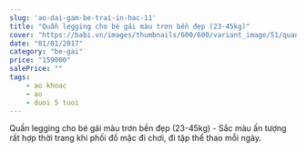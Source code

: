 ```yaml
---
slug: 'ao-dai-gam-be-trai-in-hac-11'
title: "Quần legging cho bé gái màu trơn bền đẹp (23-45kg)"
cover: "https://babi.vn/images/thumbnails/600/600/variant_image/51/quan-legging-cho-be-gai-mau-tron-dep-ben-23-45kg_(7).jpg?t=1514425345"
date: "01/01/2017"
category: "be-gai"
price: "159000"
salePrice: ""
tags:
    - ao khoac
    - ao
    - duoi 5 tuoi
---
```


Quần legging cho bé gái màu trơn bền đẹp (23-45kg) - Sắc màu ấn tượng rất hợp thời trang khi phối đồ mặc đi chơi, đi tập thể thao mỗi ngày.